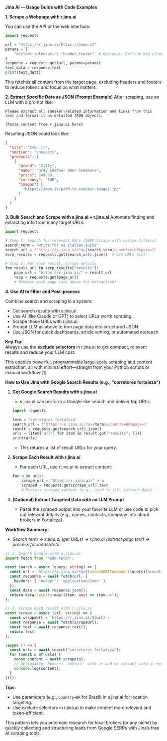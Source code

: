 **Jina AI — Usage Guide with Code Examples**

**1. Scrape a Webpage with r.jina.ai**

You can use the API or the web interface:
```python
import requests

url = "https://r.jina.ai/https://2men.it"
params = {
    "exclude_selectors": "header,footer"  # Optional: Exclude big elements for concise output
}
response = requests.get(url, params=params)
text_data = response.text
print(text_data)
```
This fetches all content from the target page, excluding headers and footers to reduce tokens and focus on what matters.

**2. Extract Specific Data as JSON (Prompt Example)**
After scraping, use an LLM with a prompt like:
```text
Please extract all sneaker-related information and links from this text and format it as detailed JSON objects.

[Paste content from r.jina.ai here]
```
Resulting JSON could look like:
```json
{
  "site": "2men.it",
  "section": "sneakers",
  "products": [
    {
      "brand": "Zilly",
      "name": "Gray Leather Deer Sneakers",
      "price": 249.99,
      "currency": "EUR",
      "images": [
        "https://2men.it/path-to-sneaker-image1.jpg"
      ]
    }
  ]
}
```

**3. Bulk Search and Scrape with s.jina.ai + r.jina.ai**
Automate finding and extracting info from many target URLs:

```python
import requests

# Step 1: Search for relevant URLs (SERP Scrape with custom filters)
search_term = "write for us Italian suits"
search_url = f"https://s.jina.ai/?q={search_term}&country=UK&page=1"
serp_results = requests.get(search_url).json()  # Get URLs list

# Step 2: For each result, scrape details
for result_url in serp_results["results"]:
    page_url = "https://r.jina.ai/" + result_url
    resp = requests.get(page_url)
    # Process each page (see above for extraction)
```

**4. Use AI to Filter and Post-process**

Combine search and scraping in a system:

- Get search results with s.jina.ai.
- Use AI (like Claude or GPT) to select URLs worth scraping.
- Scrape those URLs with r.jina.ai.
- Prompt LLM as above to turn page data into structured JSON.
- Use JSON for quick dashboards, article writing, or automated outreach.

**Key Tip:**  
Always use the **exclude selectors** in r.jina.ai to get compact, relevant results and reduce your LLM cost.

This enables powerful, programmable large-scale scraping and content extraction, all with minimal effort—straight from your Python scripts or manual workflow![1]

**How to Use Jina with Google Search Results (e.g., "corretores fortaleza")**

1. **Get Google Search Results with s.jina.ai**
   - s.jina.ai can perform a Google-like search and deliver top URLs:
   ```python
   import requests

   term = "corretores fortaleza"
   search_url = f"https://s.jina.ai/?q={term}&country=BR&page=1"
   result = requests.get(search_url).json()
   urls = [item['url'] for item in result.get("results", [])]
   print(urls)
   ```
   - This returns a list of result URLs for your query.

2. **Scrape Each Result with r.jina.ai**
   - For each URL, use r.jina.ai to extract content:
   ```python
   for u in urls:
       scrape_url = "https://r.jina.ai/" + u
       scraped = requests.get(scrape_url).text
       # Process scraped content (e.g., send to LLM, extract data)
   ```

3. **(Optional) Extract Targeted Data with an LLM Prompt**
   - Paste the scraped output into your favorite LLM or use code to pick out relevant details (e.g., names, contacts, company info about brokers in Fortaleza).

**Workflow Summary:**
- *Search term → s.jina.ai (get URLs) → r.jina.ai (extract page text) → process for leads/data.*

```typescript
// 1. Search Google with s.jina.ai
import fetch from 'node-fetch';

const search = async (query: string) => {
  const url = `https://s.jina.ai/?q=${encodeURIComponent(query)}&country=BR&page=1`;
  const response = await fetch(url, {
    headers: { 'Accept': 'application/json' }
  });
  const data = await response.json();
  return data.results.map((item: any) => item.url);
};

// 2. Scrape each result with r.jina.ai
const scrape = async (url: string) => {
  const scrapeUrl = `https://r.jina.ai/${url}`;
  const response = await fetch(scrapeUrl);
  const text = await response.text();
  return text;
};

(async () => {
  const urls = await search("corretores fortaleza");
  for (const u of urls) {
    const content = await scrape(u);
    // Optionally: Process `content` with an LLM or extract info as needed
    console.log(content);
  }
})();
```

**Tips:**
- Use parameters (e.g., `country=BR` for Brazil) in s.jina.ai for location targeting.
- Use exclude selectors in r.jina.ai to make content more relevant and token-efficient.

This pattern lets you automate research for local brokers (or any niche) by quickly collecting and structuring leads from Google SERPs with Jina’s free AI scraping tools.

